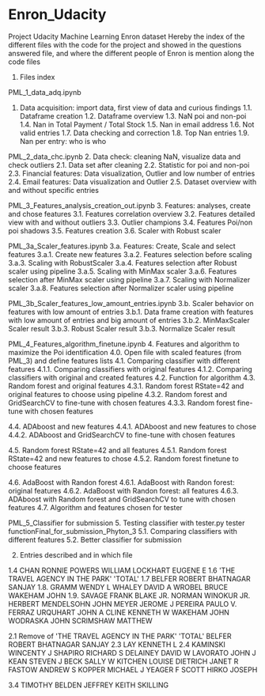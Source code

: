# Enron_Udacity
Project Udacity Machine Learning Enron dataset
Hereby the index of the different files with the code for the project and showed in the questions answered file, and where the different people of Enron is mention along the code files

1.	Files index

PML_1_data_adq.ipynb
1.	Data acquisition: import data, first view of data and curious findings
1.1.	Dataframe creation
1.2.	Dataframe overview
1.3.	NaN poi and non-poi
1.4.	Nan in Total Payment / Total Stock
1.5.	Nan in email address
1.6.	Not valid entries
1.7.	Data checking and correction
1.8.	Top Nan entries 
1.9.	Nan per entry: who is who

PML_2_data_chc.ipynb
2.	Data check: cleaning NaN, visualize data and check outliers
2.1.	Data set after cleaning
2.2.	Statistic for poi and non-poi
2.3.	Financial features: Data visualization, Outlier and low number of entries
2.4.	Email features: Data visualization and Outlier 
2.5.	Dataset overview with and without specific entries

PML_3_Features_analysis_creation_out.ipynb
3.	Features: analyses, create and chose features
3.1.	Features correlation overview
3.2.	Features detailed view with and without outliers
3.3.	Outlier champions
3.4.	Features Poi/non poi shadows
3.5.	Features creation
3.6.	Scaler with Robust scaler

PML_3a_Scaler_features.ipynb
3.a.  Features: Create, Scale and select features 
3.a.1. Create new features
3.a.2. Features selection before scaling
3.a.3. Scaling with RobustScaler
3.a.4. Features selection after Robust scaler using pipeline
3.a.5. Scaling with MinMax scaler
3.a.6. Features selection after MinMax scaler using pipeline
3.a.7. Scaling with Normalizer scaler
3.a.8. Features selection after Normalizer scaler using pipeline

PML_3b_Scaler_features_low_amount_entries.ipynb
3.b. Scaler behavior on features with low amount of entries
3.b.1. Data frame creation with features with low amount of entries and big amount of entries
3.b.2. MinMaxScaler Scaler result
3.b.3.  Robust Scaler result
3.b.3. Normalize Scaler result

PML_4_Features_algorithm_finetune.ipynb
4.	Features and algorithm to maximize the Poi identification
4.0.	Open file with scaled features (from PML_3) and define features lists
4.1.	Comparing classifier with different features
4.1.1.	Comparing classifiers with original features
4.1.2.	Comparing classifiers with original and created features
4.2.	Function for algorithm
4.3.	Random forest and original features 
4.3.1.	Random forest RState=42 and original features to choose using pipeline
4.3.2.	Random forest and GridSearchCV to fine-tune with chosen features 
4.3.3.	Random forest fine-tune with chosen features

4.4.	ADAboost and new features
4.4.1.	ADAboost and new features to chose
4.4.2.	ADAboost and GridSearchCV to fine-tune with chosen features 

4.5.	Random forest RState=42 and all features
4.5.1.	Random forest RState=42 and new features to chose
4.5.2.	Random forest finetune to choose features

4.6.	AdaBoost with Randon forest 
4.6.1.	AdaBoost with Randon forest: original features
4.6.2.	AdaBoost with Randon forest: all features 
4.6.3.	ADAboost with Random forest and GridSearchCV to tune with chosen features
4.7.	Algorithm and features chosen for tester


PML_5_Classifier for submission
5.	Testing classifier with tester.py tester functionFinal_for_submission_Phyton_3 
5.1.	Comparing classifiers with different features
5.2.	Better classifier for submission



2.	Entries described and in which file 

1.4
CHAN RONNIE
POWERS WILLIAM
LOCKHART EUGENE E
1.6
'THE TRAVEL AGENCY IN THE PARK' 
'TOTAL'
1.7
BELFER ROBERT
BHATNAGAR SANJAY
1.8.
GRAMM WENDY L
WHALEY DAVID A
WROBEL BRUCE
WAKEHAM JOHN
1.9. 
SAVAGE FRANK
BLAKE JR. NORMAN
WINOKUR JR. HERBERT
MENDELSOHN JOHN
MEYER JEROME J 
PEREIRA PAULO V. FERRAZ
URQUHART JOHN A 
CLINE KENNETH W 
WAKEHAM JOHN 
WODRASKA JOHN 
SCRIMSHAW MATTHEW



2.1 Remove of 
'THE TRAVEL AGENCY IN THE PARK' 
'TOTAL'
BELFER ROBERT
BHATNAGAR SANJAY
2.3
LAY KENNETH L
2.4
KAMINSKI WINCENTY J 
SHAPIRO RICHARD S 
DELAINEY DAVID W
LAVORATO JOHN J
KEAN STEVEN J
BECK SALLY W
KITCHEN LOUISE
DIETRICH JANET R
FASTOW ANDREW S
KOPPER MICHAEL J 
YEAGER F SCOTT 
HIRKO JOSEPH 

3.4
TIMOTHY BELDEN 
JEFFREY KEITH SKILLING 
